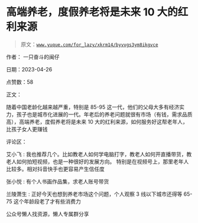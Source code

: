 # 高端养老，度假养老将是未来 10 大的红利来源

> 原文：[`www.yuque.com/for_lazy/xkrm14/byvvgs3ym8ikgvce`](https://www.yuque.com/for_lazy/xkrm14/byvvgs3ym8ikgvce)



作者： 一只奋斗的闽仔



日期：2023-04-26



点赞数：58

<ne-hole id="u76922fd0" data-lake-id="u76922fd0">

正文：



随着中国老龄化越来越严重，特别是 85-95 这一代，他们的父母大多有经济实力，孩子也是城市化进展的一代。年老后的养老问题就很有市场（有钱，需求品质高），高端养老，度假养老将是未来 10 大的红利来源，如何服务好这帮老年人，比孩子女人更赚钱

<ne-hole id="ub13957d1" data-lake-id="ub13957d1">

评论区：



艾小飞 : 我也推荐几个。比如教老人如何学电脑打字，教老人如何开直播带货，教老人如何拍短视频，也是一种很好的发展方向。 特别是在视频号上，那里老年人比较多。相对抖音快手也更容易产生信任度



张小悦 : 有个人书画作品集，求老人账号带货



兰陵萧生 : 正好今天也想到养老市场这个问题，个人观察 3 线以下城市还得等 65-75 这个年龄段老了才有些消费力

<ne-hole id="u6d578f96" data-lake-id="u6d578f96">

公众号懒人找资源，懒人专属群分享

</ne-hole></ne-hole></ne-hole>